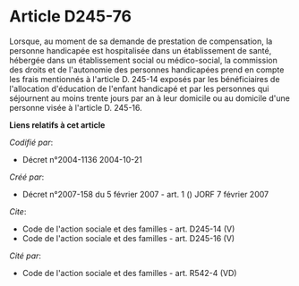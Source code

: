 # Article D245-76

Lorsque, au moment de sa demande de prestation de compensation, la personne handicapée est hospitalisée dans un établissement
de santé, hébergée dans un établissement social ou médico-social, la commission des droits et de l'autonomie des personnes
handicapées prend en compte les frais mentionnés à l'article D. 245-14 exposés par les bénéficiaires de l'allocation
d'éducation de l'enfant handicapé et par les personnes qui séjournent au moins trente jours par an à leur domicile ou au
domicile d'une personne visée à l'article D. 245-16.

**Liens relatifs à cet article**

_Codifié par_:

  - Décret n°2004-1136 2004-10-21

_Créé par_:

  - Décret n°2007-158 du 5 février 2007 - art. 1 () JORF 7 février 2007

_Cite_:

  - Code de l'action sociale et des familles - art. D245-14 (V)
  - Code de l'action sociale et des familles - art. D245-16 (V)

_Cité par_:

  - Code de l'action sociale et des familles - art. R542-4 (VD)
